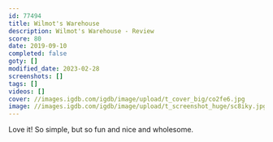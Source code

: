 ```yaml
---
id: 77494
title: Wilmot's Warehouse
description: Wilmot's Warehouse - Review
score: 80
date: 2019-09-10
completed: false
goty: []
modified_date: 2023-02-28
screenshots: []
tags: []
videos: []
cover: //images.igdb.com/igdb/image/upload/t_cover_big/co2fe6.jpg
image: //images.igdb.com/igdb/image/upload/t_screenshot_huge/sc8iky.jpg
---
```

Love it! So simple, but so fun and nice and wholesome.